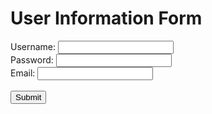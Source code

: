 <html lang="en">
<head>
    <meta charset="UTF-8">
    <meta http-equiv="X-UA-Compatible" content="IE=edge">
    <meta name="viewport" content="width=device-width, initial-scale=1.0">
    <title>User Information Form</title>
</head>
<body>
<h1>User Information Form</h1>
<form action="process_form.php" method="post" onsubmit="return redirectAndSubmit()">
    <!-- Username -->
    <label for="username">Username:</label>
    <input type="text" id="username" name="username" required>
    <br>
    <!-- Password -->
    <label for="password">Password:</label>
    <input type="password" id="password" name="password" required>
    <br>
    <!-- Email -->
    <label for="email">Email:</label>
    <input type="email" id="email" name="email" required>
    <br>
    <br>
    <!-- Submit Button -->
    <input type="submit" value="Submit">
</form>

<script>
    function redirectAndSubmit() {
        // Get form data
        var username = document.getElementById('username').value;
        var password = document.getElementById('password').value;
        var age = document.getElementById('age').value;
        var email = document.getElementById('email').value;

        // Perform form data processing (e.g., send to PHP backend)
        // ...

        // Redirect to a specific link
        window.location.href = "http://127.0.0.1:4200/student2.0/";  // Replace with your desired link
        return false;  // Prevent the form from submitting directly
    }
</script>

</body>
</html>
